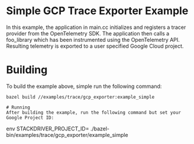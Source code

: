 # Simple GCP Trace Exporter Example

In this example, the application in main.cc initializes and registers a tracer provider from the OpenTelemetry SDK. The application then calls a foo_library which has been instrumented using the OpenTelemetry API.
Resulting telemetry is exported to a user specified Google Cloud project.  

# Building
To build the example above, simple run the following command:
```
bazel build //examples/trace/gcp_exporter:example_simple

# Running
After building the example, run the following command but set your Google Project ID:
```
env STACKDRIVER_PROJECT_ID=<myproject> ./bazel-bin/examples/trace/gcp_exporter/example_simple
```

